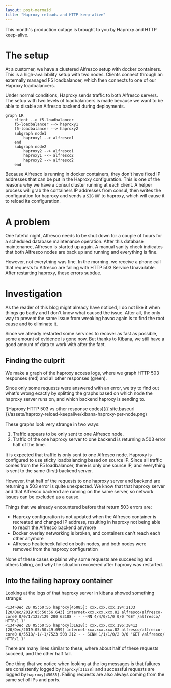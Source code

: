 ```yaml
---
layout: post-mermaid
title: "Haproxy reloads and HTTP keep-alive"
---
```


This month's production outage is brought to you by Haproxy and HTTP keep-alive.

# The setup

At a customer, we have a clustered Alfresco setup with docker containers.
This is a high-availability setup with two nodes.
Clients connect through an externally managed F5 loadbalancer, which then connects to one of our Haproxy loadbalancers.

Under normal conditions, Haproxy sends traffic to both Alfresco servers.
The setup with two levels of loadbalancers is made because we want to be able to disable an Alfresco backend during deployments.

```mermaid
graph LR
    client --> f5-loadbalancer
    f5-loadbalancer --> haproxy1
    f5-loadbalancer --> haproxy2
    subgraph node1
        haproxy1 --> alfresco1
    end
    subgraph node2
        haproxy2 --> alfresco1
        haproxy1 --> alfresco2
        haproxy2 --> alfresco2
    end
```

Because Alfresco is running in docker containers, they don't have fixed IP addresses that can be put in the Haproxy configuration.
This is one of the reasons why we have a consul cluster running at each client. A helper process will grab the containers IP addresses from consul, then writes the configuration for haproxy and sends a `SIGHUP` to haproxy, which will cause it to reload its configuration.

# A problem

One fateful night, Alfresco needs to be shut down for a couple of hours for a scheduled database maintenance operation.
After this database maintenance, Alfresco is started up again. A manual sanity check indicates that both Alfresco nodes are back up and running and everything is fine.

However, not everything was fine. In the morning, we receive a phone call that requests to Alfresco are failing with HTTP 503 Service Unavailable. After restarting haproxy, these errors subdue.

# Investigation

As the reader of this blog might already have noticed, I do not like it when things go badly and I don't know what caused the issue. After all, the only way to prevent the same issue from wreaking havoc again is to find the root cause and to eliminate it.

Since we already restarted some services to recover as fast as possible, some amount of evidence is gone now. But thanks to Kibana, we still have a good amount of data to work with after the fact.

## Finding the culprit

We make a graph of the haproxy access logs, where we graph HTTP 503 responses (red) and all other responses (green).

Since only some requests were answered with an error, we try to find out what's wrong exactly by splitting the graphs based on which node the haproxy server runs on, and which backend haproxy is sending to.

![Haproxy HTTP 503 vs other response codes]({{ site.baseurl }}/assets/haproxy-reload-keepalive/kibana-haproxy-per-node.png)

These graphs look very strange in two ways:

 1. Traffic appears to be only sent to one Alfresco node.
 2. Traffic of the one haproxy server to one backend is returning a 503 error half of the time.

It is expected that traffic is only sent to one Alfresco node. Haproxy is configured to use sticky loadbalancing based on source IP. Since all traffic comes from the F5 loadbalancer, there is only one source IP, and everything is sent to the same (first) backend server.

However, that half of the requests to one haproxy server and backend are returning a 503 error is quite unexpected. We know that that haproxy server and that Alfresco backend are running on the same server, so network issues can be excluded as a cause.

Things that we already encountered before that return 503 errors are:

 * Haproxy configuration is not updated when the Alfresco container is recreated and changed IP address, resulting in haproxy not being able to reach the Alfresco backend anymore
 * Docker overlay networking is broken, and containers can't reach each other anymore
 * Alfresco healtcheck failed on both nodes, and both nodes were removed from the haproxy configuration

None of these cases explains why some requests are succeeding and others failing, and why the situation recovered after haproxy was restarted.

## Into the failing haproxy container

Looking at the logs of that haproxy server in kibana showed something strange:

```syslog
<134>Dec 20 05:50:56 haproxy[45085]: xxx.xxx.xxx.194:2133 [20/Dec/2019:05:50:56.643] internet-xxx.xxx.xxx.82 alfresco/alfresco-core0 0/0/1/123/129 200 63108 - - --NN 4/4/0/1/0 0/0 "GET /alfresco/ HTTP/1.1"
<134>Dec 20 05:50:56 haproxy[31628]: xxx.xxx.xxx.196:38412 [20/Dec/2019:05:50:49.099] internet-xxx.xxx.xxx.82 alfresco/alfresco-core0 0/5518/-1/-1/7523 503 212 - - SCNN 1/1/1/0/2 0/0 "GET /alfresco/ HTTP/1.1"
```

There are many lines similar to these, where about half of these requests succeed, and the other half fail.

One thing that we notice when looking at the log messages is that failures are consistently logged by `haproxy[31628]` and successful requests are logged by `haproxy[45085]`. Failing requests are also always coming from the same set of IPs and ports.
